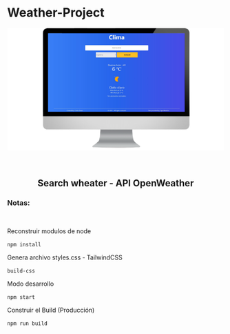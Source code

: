 # Weather-Project

![Tux, the Linux mascot](./preview.png)

<br>

<h2 align='center'> Search wheater - API OpenWeather</h2>

### Notas:

<br>

Reconstruir modulos de node
```
npm install
```

Genera archivo styles.css - TailwindCSS
```
build-css
```
Modo desarrollo
```
npm start
```
Construir el Build (Producción)
```
npm run build
```